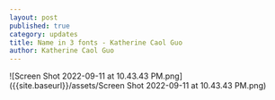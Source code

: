 ```yaml
---
layout: post
published: true
category: updates
title: Name in 3 fonts - Katherine Caol Guo
author: Katherine Caol Guo
---
```

![Screen Shot 2022-09-11 at 10.43.43 PM.png]({{site.baseurl}}/assets/Screen Shot 2022-09-11 at 10.43.43 PM.png)
